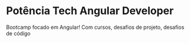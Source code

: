 # Potência Tech Angular Developer
Bootcamp focado em Angular! Com cursos, desafios de projeto, desafios de código
